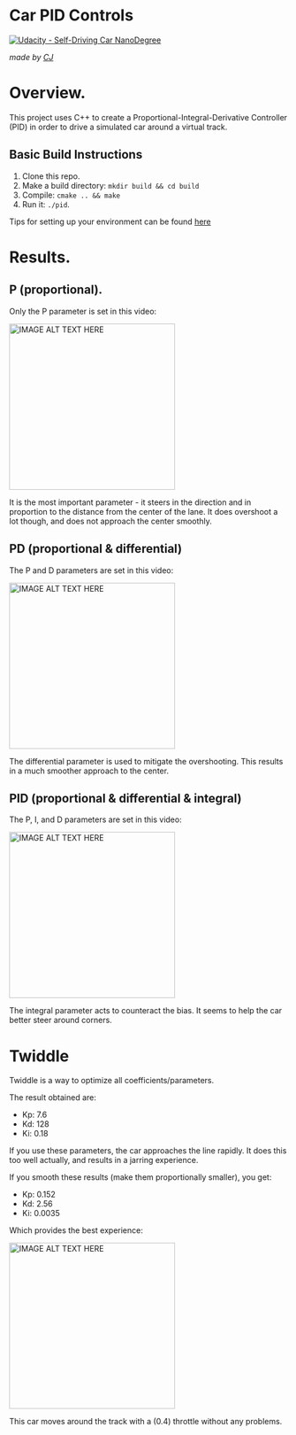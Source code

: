# Car PID Controls

[![Udacity - Self-Driving Car NanoDegree](https://s3.amazonaws.com/udacity-sdc/github/shield-carnd.svg)](http://www.udacity.com/drive)

*made by [CJ](https://github.com/vssrcj)*

# Overview.

This project uses C++ to create a Proportional-Integral-Derivative Controller (PID) in order to drive a simulated car around a virtual track.

## Basic Build Instructions

1. Clone this repo.
2. Make a build directory: `mkdir build && cd build`
3. Compile: `cmake .. && make`
4. Run it: `./pid`. 

Tips for setting up your environment can be found [here](https://classroom.udacity.com/nanodegrees/nd013/parts/40f38239-66b6-46ec-ae68-03afd8a601c8/modules/0949fca6-b379-42af-a919-ee50aa304e6a/lessons/f758c44c-5e40-4e01-93b5-1a82aa4e044f/concepts/23d376c7-0195-4276-bdf0-e02f1f3c665d)

# Results.

## P (proportional).

Only the P parameter is set in this video:

<a href="http://www.youtube.com/watch?feature=player_embedded&v=8wJTvivkoyY" target="_blank">
 <img src="http://img.youtube.com/vi/8wJTvivkoyY/0.jpg" 
  alt="IMAGE ALT TEXT HERE" height="300"
 />
</a>

It is the most important parameter - it steers in the direction and in proportion to the distance from the center of the lane.
It does overshoot a lot though, and does not approach the center smoothly.

## PD (proportional & differential)

The P and D parameters are set in this video:

<a href="http://www.youtube.com/watch?feature=player_embedded&v=Lc1gx-2a1qg" target="_blank">
 <img src="http://img.youtube.com/vi/Lc1gx-2a1qg/0.jpg" 
  alt="IMAGE ALT TEXT HERE" height="300"
 />
</a>

The differential parameter is used to mitigate the overshooting.  This results in a much smoother approach to the center.

## PID (proportional & differential & integral)

The P, I, and D parameters are set in this video:

<a href="http://www.youtube.com/watch?feature=player_embedded&v=JFefsbsfGYY" target="_blank">
 <img src="http://img.youtube.com/vi/JFefsbsfGYY/0.jpg" 
  alt="IMAGE ALT TEXT HERE" height="300"
 />
</a>

The integral parameter acts to counteract the bias.  It seems to help the car better steer around corners.

# Twiddle

Twiddle is a way to optimize all coefficients/parameters.

The result obtained are:
* Kp: 7.6
* Kd: 128
* Ki: 0.18

If you use these parameters, the car approaches the line rapidly.  It does this too well actually, and results in a jarring experience.

If you smooth these results (make them proportionally smaller), you get:
* Kp: 0.152
* Kd: 2.56
* Ki: 0.0035

Which provides the best experience:

<a href="http://www.youtube.com/watch?feature=player_embedded&v=13qPcwBriBw" target="_blank">
 <img src="http://img.youtube.com/vi/13qPcwBriBw/0.jpg" 
  alt="IMAGE ALT TEXT HERE" height="300"
 />
</a>

This car moves around the track with a (0.4) throttle without any problems.
